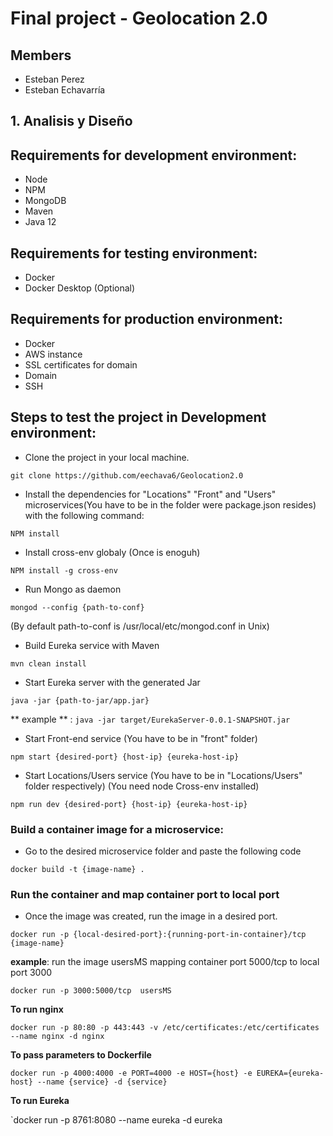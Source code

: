 # Final project - Geolocation 2.0

## Members

* Esteban Perez 
* Esteban Echavarría

## 1. Analisis y Diseño


## Requirements for development environment:

* Node 
* NPM
* MongoDB
* Maven
* Java 12

## Requirements for testing environment:

* Docker
* Docker Desktop (Optional)

## Requirements for production environment:

* Docker
* AWS instance
* SSL certificates for domain
* Domain
* SSH

## Steps to test the project in Development environment:

* Clone the project in your local machine.

`git clone https://github.com/eechava6/Geolocation2.0`

* Install the dependencies for "Locations" "Front" and "Users" microservices(You have to be in the folder were package.json resides) with the following command: 

`NPM install`

* Install cross-env globaly (Once is enoguh)

`NPM install -g cross-env`

* Run Mongo as daemon 

`mongod --config {path-to-conf} `

(By default path-to-conf is /usr/local/etc/mongod.conf in Unix) 

* Build Eureka service with Maven

`mvn clean install`

* Start Eureka server with the generated Jar

`java -jar {path-to-jar/app.jar}`


** example ** : `java -jar target/EurekaServer-0.0.1-SNAPSHOT.jar`

* Start Front-end service  (You have to be in "front" folder)

`npm start {desired-port} {host-ip} {eureka-host-ip}`

* Start Locations/Users service  (You have to be in "Locations/Users" folder respectively) (You need node Cross-env installed)

`npm run dev {desired-port} {host-ip} {eureka-host-ip}`


### Build a container image for a microservice: 

* Go to the desired microservice folder and paste the following code

`docker build -t {image-name} .`

### Run the container and map container port to local port

* Once the image was created, run the image in a desired port.

`docker run -p {local-desired-port}:{running-port-in-container}/tcp  {image-name}`

**example**: run the image usersMS mapping container port 5000/tcp to local port 3000

`docker run -p 3000:5000/tcp  usersMS`

**To run nginx** 

`docker run -p 80:80 -p 443:443 -v /etc/certificates:/etc/certificates --name nginx -d nginx`

**To pass parameters to Dockerfile**

`docker run -p 4000:4000 -e PORT=4000 -e HOST={host} -e EUREKA={eureka-host} --name {service} -d {service}`

**To run Eureka**

`docker run -p 8761:8080 --name eureka -d eureka
